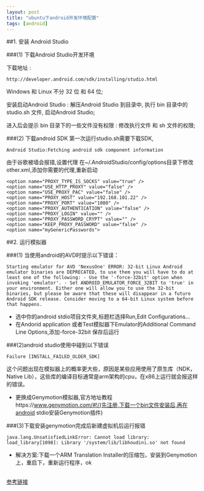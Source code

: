 ```yaml
---
layout: post
title: "ubuntu下android开发环境配置"
tags: [android]
---
```


##1. 安装 Android Studio 

###(1) 下载Android Studio开发环境

下载地址 :

	http://developer.android.com/sdk/installing/studio.html
Windows 和 Linux 不分 32 位 和 64 位;

安装启动Android Studio : 解压Android Studio 到目录中, 执行 bin 目录中的 studio.sh 文件, 启动Android Studio;

进入后会提示 bin 目录下的一些文件没有权限 : 修改执行文件 和 sh 文件的权限;

###(2) 下载android SDK 
第一次运行studio.sh需要下载SDK,

	Android Studio:Fetching android sdk component information
由于谷歌被墙会报错,设置代理
在~/.AndroidStudio/config/options目录下修改other.xml,添加你需要的代理,重新启动


    <option name="PROXY_TYPE_IS_SOCKS" value="true" />
    <option name="USE_HTTP_PROXY" value="false" />
    <option name="USE_PROXY_PAC" value="false" />
    <option name="PROXY_HOST" value="192.168.101.22" />
    <option name="PROXY_PORT" value="1080" />
    <option name="PROXY_AUTHENTICATION" value="false" />
    <option name="PROXY_LOGIN" value="" />
    <option name="PROXY_PASSWORD_CRYPT" value="" />
    <option name="KEEP_PROXY_PASSWORD" value="false" />
    <option name="myGenericPasswords">

##2. 运行模拟器

###(1)  当使用android的AVD时提示以下错误：

	Starting emulator for AVD 'NexusOne' ERROR: 32-bit Linux Android emulator binaries are DEPRECATED, to use them you will have to do at least one of the following: - Use the '-force-32bit' option when invoking 'emulator'. - Set ANDROID_EMULATOR_FORCE_32BIT to 'true' in your environment. Either one will allow you to use the 32-bit binaries, but please be aware that these will disappear in a future Android SDK release. Consider moving to a 64-bit Linux system before that happens. 

+ 选中你的android stdio项目文件夹,标题栏选择Run,Edit Configurations...
+ 在Andorid application 或者Test模拟器下Emulator的Additional  Command Line Options,添加-force-32bit 保存后运行

###(2)android studio使用中碰到以下错误

	Failure [INSTALL_FAILED_OLDER_SDK]

这个问题出现在模拟器上的概率更大些，原因是某些应用使用了原生库（NDK，Native Lib），这些库的编译目标通常是arm架构的cpu，在x86上运行就会报这样的错误。 

+ 更换成Genymotion模拟器,官方地址教程https://www.genymotion.com/#!/(先注册,下载一个bin文件安装后,再在android stdio安装Genymotion插件)

###(3)下载安装genymotion完成后新建虚拟机后运行报错

	java.lang.UnsatisfiedLinkError: Cannot load library: load_library[1098]: Library '/system/lib/libhoudini.so' not found
+ 解决方案:下载一个ARM Translation Installer的压缩包，安装到Genymotion上，重启下，重新运行程序，ok


## 
[参考链接](http://forum.xda-developers.com/showthread.php?t=2528952)

